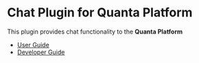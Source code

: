 # Chat Plugin for Quanta Platform

This plugin provides chat functionality to the **Quanta Platform**     

* [User Guide](./docs/user_guide.md)
* [Developer Guide](./docs/developer_guide.md)

